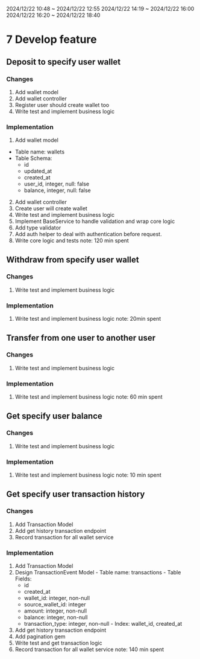 2024/12/22 10:48 ~ 2024/12/22 12:55
2024/12/22 14:19 ~ 2024/12/22 16:00
2024/12/22 16:20 ~ 2024/12/22 18:40
# 7 Develop feature

## Deposit to specify user wallet

### Changes
1. Add wallet model
2. Add wallet controller
3. Register user should create wallet too
4. Write test and implement business logic

### Implementation
1. Add wallet model
  - Table name: wallets
  - Table Schema:
    - id
    - updated_at
    - created_at
    - user_id, integer, null: false
    - balance, integer, null: false
2. Add wallet controller
3. Create user will create wallet
4. Write test and implement business logic
  1. Implement BaseService to handle validation and wrap core logic
  2. Add type validator
  3. Add auth helper to deal with authentication before request.
  4. Write core logic and tests
note: 120 min spent

## Withdraw from specify user wallet

### Changes
1. Write test and implement business logic

### Implementation
1. Write test and implement business logic
note: 20min spent

## Transfer from one user to another user

### Changes
1. Write test and implement business logic

### Implementation
1. Write test and implement business logic
note: 60 min spent

## Get specify user balance

### Changes
1. Write test and implement business logic

### Implementation
1. Write test and implement business logic
note: 10 min spent

## Get specify user transaction history

### Changes
1. Add Transaction Model
2. Add get history transaction endpoint
3. Record transaction for all wallet service

### Implementation
1. Add Transaction Model
  1. Design TransactionEvent Model
    - Table name: transactions
    - Table Fields:
      - id
      - created_at
      - wallet_id: integer, non-null
      - source_wallet_id: integer
      - amount: integer, non-null
      - balance: integer, non-null
      - transaction_type: integer, non-null
    - Index:
      wallet_id, created_at
2. Add get history transaction endpoint
  1. Add pagination gem
  2. Write test and get transaction logic
3. Record transaction for all wallet service
note: 140 min spent
